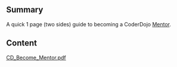 ## Summary

 A quick 1 page (two sides) guide to becoming a CoderDojo
[Mentor](Mentor.md). 

## Content

[CD_Become_Mentor.pdf](../files/CD_Become_Mentor.pdf)
